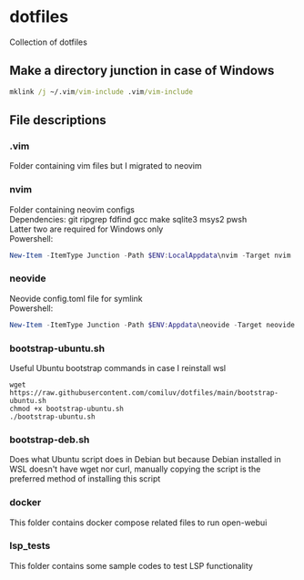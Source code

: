 # dotfiles

Collection of dotfiles

## Make a directory junction in case of Windows

```cmd
mklink /j ~/.vim/vim-include .vim/vim-include
```

## File descriptions

### .vim

Folder containing vim files but I migrated to neovim

### nvim

Folder containing neovim configs  
Dependencies: git ripgrep fdfind gcc make sqlite3 msys2 pwsh  
Latter two are required for Windows only  
Powershell:

```powershell
New-Item -ItemType Junction -Path $ENV:LocalAppdata\nvim -Target nvim
```

### neovide

Neovide config.toml file for symlink  
Powershell:

```powershell
New-Item -ItemType Junction -Path $ENV:Appdata\neovide -Target neovide
```

### bootstrap-ubuntu.sh

Useful Ubuntu bootstrap commands in case I reinstall wsl

```
wget https://raw.githubusercontent.com/comiluv/dotfiles/main/bootstrap-ubuntu.sh
chmod +x bootstrap-ubuntu.sh
./bootstrap-ubuntu.sh
```

### bootstrap-deb.sh

Does what Ubuntu script does in Debian but because Debian installed in WSL doesn't have wget nor curl, manually copying the script is the preferred method of installing this script

### docker

This folder contains docker compose related files to run open-webui

### lsp_tests

This folder contains some sample codes to test LSP functionality
